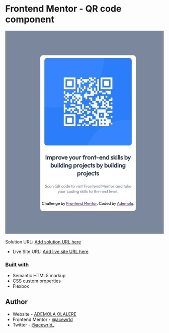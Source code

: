 # Frontend Mentor - QR code component

![Design preview for the QR code component coding challenge](./images/qr-code-scanner.jpg)

Solution URL: [Add solution URL here](https://your-solution-url.com)
- Live Site URL: [Add live site URL here](https://your-live-site-url.com)

### Built with

- Semantic HTML5 markup
- CSS custom properties
- Flexbox

## Author
- Website - [ADEMOLA OLALERE](https://github.com/acewrld)
- Frontend Mentor - [@acewrld](https://www.frontendmentor.io/profile/acewrld)
- Twitter - [@acewrld_](https://www.twitter.com/yourusername)